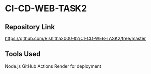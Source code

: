 # CI-CD-WEB-TASK2

## Repository Link
https://github.com/Rishitha2000-02/CI-CD-WEB-TASK2/tree/master

## Tools Used
Node.js
GitHub Actions
Render for deployment
